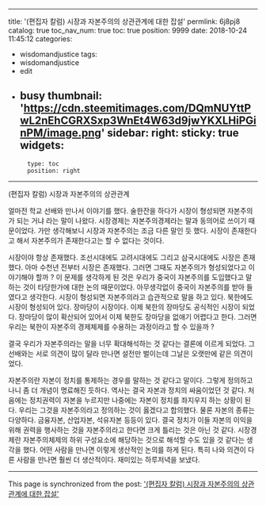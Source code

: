 
---
title: '(편집자 칼럼) 시장과 자본주의의 상관관계에 대한 잡설'
permlink: 6j8pj8
catalog: true
toc_nav_num: true
toc: true
position: 9999
date: 2018-10-24 11:45:12
categories:
- wisdomandjustice
tags:
- wisdomandjustice
- edit
- busy
thumbnail: 'https://cdn.steemitimages.com/DQmNUYttPwL2nEhCGRXSxp3WnEt4W63d9jwYKXLHiPGinPM/image.png'
sidebar:
    right:
        sticky: true
widgets:
    -
        type: toc
        position: right
---


(편집자 칼럼) 시장과 자본주의의 상관관계

얼마전 학교 선배와 만나서 이야기를 했다. 술한잔을 하다가 시장이 형성되면 자본주의가 되는 거냐 라는 말이 나왔다. 시장경제는 자본주의경제라는 말과 동의어로 쓰이기 때문이었다. 가만 생각해보니 시장과 자본주의는 조금 다른 말인 듯 했다. 시장이 존재한다고 해서 자본주의가 존재한다고는 할 수 없다는 것이다. 

시장이야 항상 존재했다. 조선시대에도 고려시대에도 그리고 삼국시대에도 시장은 존재했다. 아마 수천년 전부터 시장은 존재했다. 그러면 그때도 자본주의가 형성되었다고 이야기해야 할까 ? 이 문제를 생각하게 된 것은 우리가 중국이 자본주의를 도입했다고 말하는 것이 타당한가에 대한 논의 때문이었다. 아무생각없이 중국이 자본주의를 받아 들였다고 생각한다. 시장이 형성되면 자본주의라고 습관적으로 말을 하고 있다. 북한에도 시장이 형성되어 있다. 장마당이 시장이다. 이제 북한의 장마당도 공식적인 시장이 되었다. 장마당이 많이 확산되어 있어서 이제 북한도 장마당을 없애기 어렵다고 한다. 그러면 우리는 북한이 자본주의 경제체제를 수용하는 과정이라고 할 수 있을까 ? 

결국 우리가 자본주의라는 말을 너무 확대해석하는 것 같다는 결론에 이르게 되었다. 그 선배와는 서로 의견이 많이 달라 만나면 설전만 벌이는데 그날은 오랫만에 같은 의견이었다. 

자본주의란 자본이 정치를 통제하는 경우를 말하는 것 같다고 말이다. 그렇게 정의하고 나니 좀 더 개념이 명료해진 듯하다. 역사는 결국 자본과 정치의 싸움이었던 것 같다. 처음에는 정치권력이 자본을 누르지만 나중에는 자본이 정치를 좌지우지 하는 상황이 된다. 우리는 그것을 자본주의라고 정의하는 것이 옳겠다고 합의했다. 물론 자본의 종류는 다양하다. 금융자본, 산업자본, 석유자본 등등이 있다. 결국 정치가 이들 자본의 이익을 위해 권력을 행사하는 것을 자본주의라고 한다면 크게 틀리는 것은 아닌 것 같다. 시장경제란 자본주의체제의 하위 구성요소에 해당하는 것으로 해석할 수도 있을 것 같다는 생각을 했다. 
어떤 사람을 만나면 이렇게 생산적인 논의를 하게 된다. 특히 나와 의견이 다른 사람을 만나면 훨씬 더 생산적이다. 재미있는 하루저녁을 보냈다. 


- - -

This page is synchronized from the post: ['(편집자 칼럼) 시장과 자본주의의 상관관계에 대한 잡설'](https://steemit.com/@wisdomandjustice/6j8pj8)
